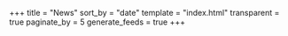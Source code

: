 +++
title = "News"
sort_by = "date"
template = "index.html"
transparent = true
paginate_by = 5
generate_feeds = true
+++